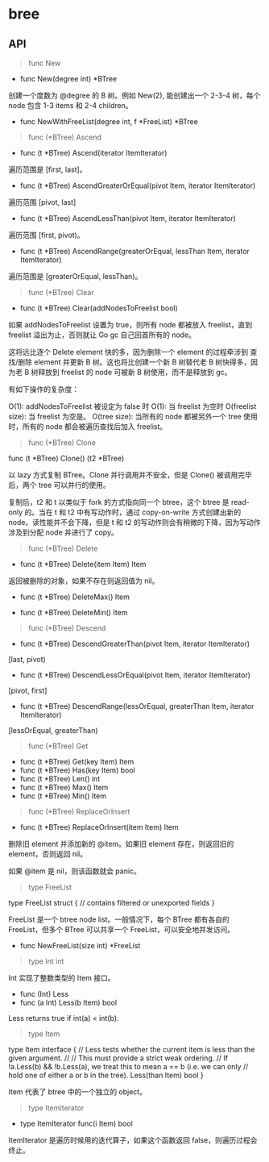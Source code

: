 # bree 

## API

> func New

* func New(degree int) *BTree
 
 创建一个度数为 @degree 的 B 树。例如 New(2), 能创建出一个 2-3-4 树，每个 node 包含 1-3 items 和 2-4 children。

* func NewWithFreeList(degree int, f *FreeList) *BTree

> func (*BTree) Ascend

* func (t *BTree) Ascend(iterator ItemIterator)

遍历范围是 [first, last]。

* func (t *BTree) AscendGreaterOrEqual(pivot Item, iterator ItemIterator)

遍历范围 [pivot, last]

* func (t *BTree) AscendLessThan(pivot Item, iterator ItemIterator)

遍历范围 [first, pivot)。

* func (t *BTree) AscendRange(greaterOrEqual, lessThan Item, iterator ItemIterator)

遍历范围是 [greaterOrEqual, lessThan)。

> func (*BTree) Clear

* func (t *BTree) Clear(addNodesToFreelist bool)

如果 addNodesToFreelist 设置为 true，则所有 node 都被放入 freelist，直到 freelist 溢出为止，否则就让 Go gc 自己回首所有的 node。

这将远比逐个 Delete element 快的多，因为删除一个 element 的过程牵涉到 查找/删除 element 并更新 B 树。这也将比创建一个新 B 树替代老 B 树快得多，因为老 B 树释放到 freelist 的 node 可被新 B 树使用，而不是释放到 gc。

有如下操作的复杂度：

O(1): addNodesToFreelist 被设定为 false 时
O(1): 当 freelist 为空时
O(freelist size):  当 freelist 为空是。
O(tree size): 当所有的 node 都被另外一个 tree 使用时，所有的 node 都会被遍历查找后加入 freelist。

> func (*BTree) Clone 

func (t *BTree) Clone() (t2 *BTree)

以 lazy 方式复制 BTree。Clone 并行调用并不安全，但是 Clone() 被调用完毕后，两个 tree 可以并行的使用。

复制后，t2 和 t 以类似于 fork 的方式指向同一个 btree，这个 btree 是 read-only 的。当在 t 和 t2 中有写动作时，通过 copy-on-write 方式创建出新的 node。读性能并不会下降，但是 t 和 t2 的写动作则会有稍微的下降，因为写动作涉及到分配 node 并进行了 copy。

> func (*BTree) Delete 

* func (t *BTree) Delete(item Item) Item

返回被删除的对象，如果不存在则返回值为 nil。

* func (t *BTree) DeleteMax() Item

* func (t *BTree) DeleteMin() Item

> func (*BTree) Descend 

* func (t *BTree) DescendGreaterThan(pivot Item, iterator ItemIterator)

[last, pivot)

* func (t *BTree) DescendLessOrEqual(pivot Item, iterator ItemIterator)

[pivot, first]

* func (t *BTree) DescendRange(lessOrEqual, greaterThan Item, iterator ItemIterator)

[lessOrEqual, greaterThan)

> func (*BTree) Get 

* func (t *BTree) Get(key Item) Item
*  func (t *BTree) Has(key Item) bool
*  func (t *BTree) Len() int
*  func (t *BTree) Max() Item
*  func (t *BTree) Min() Item

>  func (*BTree) ReplaceOrInsert

* func (t *BTree) ReplaceOrInsert(item Item) Item

删除旧 element 并添加新的 @item。如果旧 element 存在，则返回旧的 element，否则返回 nil。

如果 @item 是 nil，则该函数就会 panic。

> type FreeList

type FreeList struct {
	// contains filtered or unexported fields
}

FreeList 是一个 btree node list。一般情况下，每个 BTree 都有各自的 FreeList，但多个 BTree 可以共享一个 FreeList，可以安全地并发访问。 

* func NewFreeList(size int) *FreeList

> type Int int

Int 实现了整数类型的 Item 接口。

* func (Int) Less 
* func (a Int) Less(b Item) bool

Less returns true if int(a) < int(b).

> type Item

type Item interface {
	// Less tests whether the current item is less than the given argument.
	//
	// This must provide a strict weak ordering.
	// If !a.Less(b) && !b.Less(a), we treat this to mean a == b (i.e. we can only
	// hold one of either a or b in the tree).
	Less(than Item) bool
}

Item 代表了 btree 中的一个独立的 object。

> type ItemIterator

* type ItemIterator func(i Item) bool

ItemIterator 是遍历时候用的迭代算子，如果这个函数返回 false，则遍历过程会终止。

